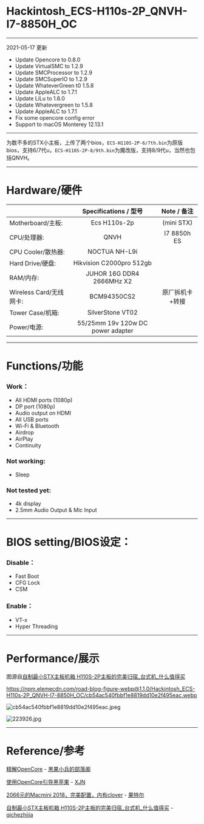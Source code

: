 # Hackintosh_ECS-H110s-2P_QNVH-I7-8850H_OC

---

2021-05-17 更新

- Update Opencore to 0.8.0  
- Update VirtualSMC to 1.2.9
- Update SMCProcessor to 1.2.9
- Update SMCSuperIO to 1.2.9
- Update WhateverGreen t0 1.5.8
- Update AppleALC to 1.7.1
- Update LiLu to 1.6.0    
- Update Whatevergreen to 1.5.8     
- Update AppleALC to 1.7.1  
- Fix some opencore config error
- Support to macOS Monterey 12.13.1

---

为数不多的STX小主板，上传了两个bios，```ECS-H110S-2P-6/7th.bin```为原版bios，支持6/7代u，```ECS-H110S-2P-8/9th.bin```为魔改版，支持8/9代u，当然也包括QNVH。

---

# Hardware/硬件

|                     | Specifications / 型号               | Note / 备注   |
| ------------------- |:---------------------------------:|:-----------:|
| Motherboard/主板:     | Ecs H110s-2p                      | (mini STX)  |
| CPU/处理器:            | QNVH                              | I7 8850h ES |
| CPU Cooler/散热器:     | NOCTUA NH-L9i                     |             |
| Hard Drive/硬盘:      | Hikvision C2000pro 512gb          |             |
| RAM/内存:             | JUHOR 16G DDR4 2666MHz X2         |             |
| Wireless Card/无线网卡: | BCM94350CS2                    	| 原厂拆机卡+转接    |
| Tower Case/机箱:      | SilverStone VT02                  |             |
| Power/电源:           | 55/25mm 19v 120w DC power adapter |             |

---

# Functions/功能

### Work：

- All HDMI ports (1080p)  
- DP port (1080p)  
- Audio output on HDMI  
- All USB ports  
- Wi-Fi & Bluetooth  
- Airdrop  
- AirPlay  
- Continuity  

### Not working:

- Sleep  

### Not tested yet:

- 4k display  
- 2.5mm Audio Output & Mic Input

---

# BIOS setting/BIOS设定：

### Disable：

- Fast Boot  
- CFG Lock   
- CSM   

### Enable：

- VT-x  
- Hyper Threading  

---

# Performance/展示

图源自[自制最小STX主板机箱 H110S-2P主板的完美归宿_台式机_什么值得买](https://post.smzdm.com/p/a3g7rlzn/)

https://npm.elemecdn.com/road-blog-figure-webp@1.1.0/Hackintosh_ECS-H110s-2P_QNVH-I7-8850H_OC/cb54ac540fbbf1e8819dd10e2f495eac.webp

![cb54ac540fbbf1e8819dd10e2f495eac.jpeg](https://npm.elemecdn.com/road-blog-figure-webp@1.1.0/Hackintosh_ECS-H110s-2P_QNVH-I7-8850H_OC/cb54ac540fbbf1e8819dd10e2f495eac.webp)

![223926.jpg](https://npm.elemecdn.com/road-blog-figure-webp@1.1.0/Hackintosh_ECS-H110s-2P_QNVH-I7-8850H_OC/223926.webp)

---

# Reference/参考

[精解OpenCore](https://blog.daliansky.net/OpenCore-BootLoader.html) - [黑果小兵的部落阁 ](https://blog.daliansky.net/)

[使用OpenCore引导黑苹果](https://blog.xjn819.com/?p=543) - [XJN](https://blog.xjn819.com/) 

[2066元的Macmini 2018，完美配置，内有clover](https://bbs.pcbeta.com/forum.php?mod=viewthread&tid=1821138) - [果特尔](https://i.pcbeta.com/space-uid-2873645.html)

[自制最小STX主板机箱 H110S-2P主板的完美归宿_台式机_什么值得买](https://post.smzdm.com/p/a3g7rlzn/) - [qichezhijia](https://zhiyou.smzdm.com/member/3401236017/)
